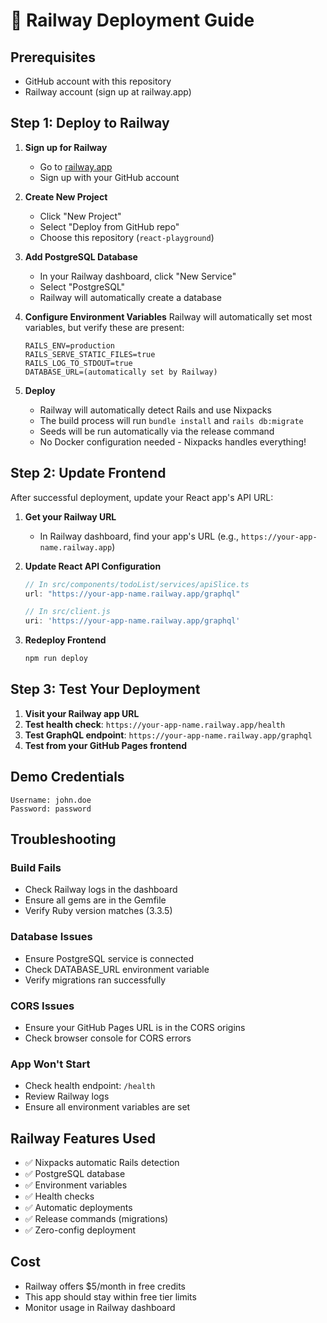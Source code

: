 # 🚀 Railway Deployment Guide

## Prerequisites
- GitHub account with this repository
- Railway account (sign up at railway.app)

## Step 1: Deploy to Railway

1. **Sign up for Railway**
   - Go to [railway.app](https://railway.app)
   - Sign up with your GitHub account

2. **Create New Project**
   - Click "New Project"
   - Select "Deploy from GitHub repo"
   - Choose this repository (`react-playground`)

3. **Add PostgreSQL Database**
   - In your Railway dashboard, click "New Service"
   - Select "PostgreSQL"
   - Railway will automatically create a database

4. **Configure Environment Variables**
   Railway will automatically set most variables, but verify these are present:
   ```
   RAILS_ENV=production
   RAILS_SERVE_STATIC_FILES=true
   RAILS_LOG_TO_STDOUT=true
   DATABASE_URL=(automatically set by Railway)
   ```

5. **Deploy**
   - Railway will automatically detect Rails and use Nixpacks
   - The build process will run `bundle install` and `rails db:migrate`
   - Seeds will be run automatically via the release command
   - No Docker configuration needed - Nixpacks handles everything!

## Step 2: Update Frontend

After successful deployment, update your React app's API URL:

1. **Get your Railway URL**
   - In Railway dashboard, find your app's URL (e.g., `https://your-app-name.railway.app`)

2. **Update React API Configuration**
   ```javascript
   // In src/components/todoList/services/apiSlice.ts
   url: "https://your-app-name.railway.app/graphql"
   
   // In src/client.js  
   uri: 'https://your-app-name.railway.app/graphql'
   ```

3. **Redeploy Frontend**
   ```bash
   npm run deploy
   ```

## Step 3: Test Your Deployment

1. **Visit your Railway app URL**
2. **Test health check**: `https://your-app-name.railway.app/health`
3. **Test GraphQL endpoint**: `https://your-app-name.railway.app/graphql`
4. **Test from your GitHub Pages frontend**

## Demo Credentials
```
Username: john.doe
Password: password
```

## Troubleshooting

### Build Fails
- Check Railway logs in the dashboard
- Ensure all gems are in the Gemfile
- Verify Ruby version matches (3.3.5)

### Database Issues
- Ensure PostgreSQL service is connected
- Check DATABASE_URL environment variable
- Verify migrations ran successfully

### CORS Issues
- Ensure your GitHub Pages URL is in the CORS origins
- Check browser console for CORS errors

### App Won't Start
- Check health endpoint: `/health`
- Review Railway logs
- Ensure all environment variables are set

## Railway Features Used
- ✅ Nixpacks automatic Rails detection
- ✅ PostgreSQL database
- ✅ Environment variables
- ✅ Health checks
- ✅ Automatic deployments
- ✅ Release commands (migrations)
- ✅ Zero-config deployment

## Cost
- Railway offers $5/month in free credits
- This app should stay within free tier limits
- Monitor usage in Railway dashboard
